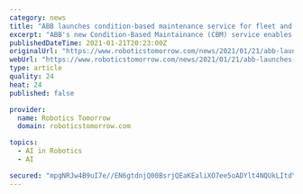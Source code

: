 ```yaml
---
category: news
title: "ABB launches condition-based maintenance service for fleet and individual robot assessments"
excerpt: "ABB's new Condition-Based Maintainance (CBM) service enables robot users to create a preventive maintenance schedule for individual or robot fleets based on real-time operational data, to optimize productivity and minimize downtime."
publishedDateTime: 2021-01-21T20:23:00Z
originalUrl: "https://www.roboticstomorrow.com/news/2021/01/21/abb-launches-condition-based-maintenance-service-for-fleet-and-individual-robot-assessments/16133/"
webUrl: "https://www.roboticstomorrow.com/news/2021/01/21/abb-launches-condition-based-maintenance-service-for-fleet-and-individual-robot-assessments/16133/"
type: article
quality: 24
heat: 24
published: false

provider:
  name: Robotics Tomorrow
  domain: roboticstomorrow.com

topics:
  - AI in Robotics
  - AI

secured: "mpgNRJw4B9uI7e//EN6gtdnjQ00BsrjQEaKEaliXO7ee5oADYlt4NQUkLItdYEH8yM+clONiFVUhA6Azix4MAYf6VLactoi4Sj5DkQfAJEmiB2dBSIOmCOZnSdYb84+NLR1DI50Mfel9skyHbFEPVeZlgTe9V7h8vvDGGjYkdrNwKyltiIQdxFrV6qVaADmW/0e3Du7obUq3VfqBNuj0Z/hrQTwYbQB+J7Smi4M+OQnq5J/pe4DDXksquiTTi8aR3LlBGgb5fuowNMGaxMJab2hVzXZ6yngZqPFeMSOnEehV1Ln6osjIfdplIQ140Of89TjkBmWoldxbpyN8r8ChDub+2nXAAIJsJkwCkuBAnB8=;rRXwMCZU85VzckLgLFHbOw=="
---
```


